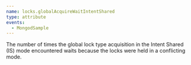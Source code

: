 ```yaml
---
name: locks.globalAcquireWaitIntentShared
type: attribute
events:
  - MongodSample
---
```


The number of times the global lock type acquisition in the Intent Shared (IS) mode encountered waits because the locks were held in a conflicting mode.